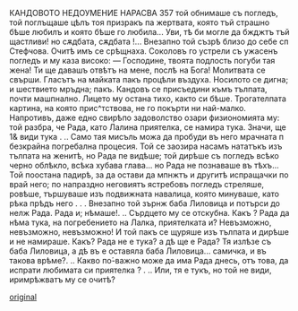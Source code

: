 ﻿КАНДОВОТО НЕДОУМЕНИЕ НАРАСВА
357
той обнимаше съ погледъ, той поглъщаше цѣлъ тоя призракъ па жертвата, която тъй страшно бѣше любилъ и която бѣше го любила... Уви, тѣ би могле да бжджтъ тъй щастливи! но сѫдбата, сѫдбата !... Внезапно той съзрѣ близо до себе сп Стефчова. Очитѣ имъ се срѣщнаха. Соколовъ го устрели съ ужасенъ погледъ и му каза високо: — Господине, твоята подлость погуби тая жена! Ти ще давашъ отвѣтъ на мене, послѣ на Бога!
Молитвата се свърши. Гласътъ на майката пакъ процѣли въздуха. Носилото се дигна; и шествието мръдна; пакъ. Кандовъ се присъедини къмъ тълпата, почти машпнално. Лицето му остана тихо, както си бѣше. Трогателпата картина, на която прис^тствова, не го покърти ни най-малко. Напротивъ, даже едно свирѣпо задоволство озари физиономията му: той разбра, че Рада, като Лалина приятелка, се намира тука. Значи, ще 1& види тука . .. Само тая мисъль можа да пробуди въ него мрачната п безкрайна погребална процесия. Той се заозира насамъ нататъкъ изъ тълпата на женитѣ, но Рада пе видѣше; той дирѣше съ погледъ всѣко черно облѣкло, всѣка хубава глава... но Рада не познаваше въ тѣхъ... Той поостана падирѣ, за да остави да мпнжтъ и другитѣ испращачки по врай него; по напраздно неговиятъ ястребовъ погледъ стреляше, ровѣше, тършуваше изъ подвижната навалица, която минуваше, като рѣка прѣдъ него . . . Внезапно той зърнж баба Лиловица и потърси до нелж Рада. Рада и; нѣмаше!. .. Сърдцето му се отскубна. Какъ ? Рада да нѣма тука, на погребението на Лалка, приятелката и́? Невъзможно, невъзможно, невъзможно! И той пакъ се щуряше изъ тълпата и дирѣше и не намираше. Какъ? Рада не е тука? а дѣ ще е Рада? Тя излѣзе съ баба Лиловица, а дѣ въ е оставяла баба Лиловица... самичка, и въ такова врѣме?. .. Какво по́-важно може да има Рада днесь, отъ това, да испрати любимата си приятелка ? . .. Или, тя е тукъ, но той не види, иримрѣжватъ му се очитѣ?

[original](images/398.jpg)